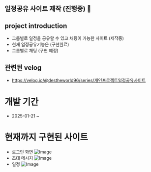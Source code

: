 ## 일정공유 사이트 제작 (진행중) 👋

## project introduction
- 그룹별로 일정을 공유할 수 있고 채팅이 가능한 사이트 (제작중)
- 현재 일정공유기능은 (구현완료)
- 그룹별로 채팅 (구현 예정)

## 관련된 velog
- https://velog.io/@destheworld96/series/개인프로젝트일정공유사이트

# 개발 기간
- 2025-01-21 ~

# 현재까지 구현된 사이트
- 로그인 화면
  ![Image](https://github.com/user-attachments/assets/211c9131-fbf0-49de-80e8-a8a9f8439454)
- 초대 메시지
  ![Image](https://github.com/user-attachments/assets/081136f4-3985-4aed-ad38-803800ccc443)
- 일정
  ![Image](https://github.com/user-attachments/assets/cc929f80-2824-4908-a3fb-a335e9bb55c9)
<!--

**Here are some ideas to get you started:**

🙋‍♀️ A short introduction - what is your organization all about?
🌈 Contribution guidelines - how can the community get involved?
👩‍💻 Useful resources - where can the community find your docs? Is there anything else the community should know?
🍿 Fun facts - what does your team eat for breakfast?
🧙 Remember, you can do mighty things with the power of [Markdown](https://docs.github.com/github/writing-on-github/getting-started-with-writing-and-formatting-on-github/basic-writing-and-formatting-syntax)
-->
